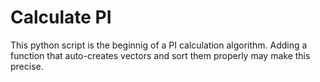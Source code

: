 # Calculate PI

This python script is the beginnig of a PI calculation algorithm. Adding a function that auto-creates vectors and sort them properly may make this precise.